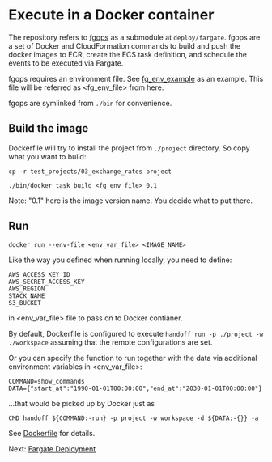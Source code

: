 # Execute in a Docker container

The repository refers to [fgops](https://github.com/anelendata/fgops) as a submodule
at `deploy/fargate`.
fgops are a set of Docker and CloudFormation commands to build and push the docker images to
ECR, create the ECS task definition, and schedule the events to be executed via Fargate.

fgops requires an environment file. See
[fg_env_example](https://github.com/anelendata/fgops/blob/master/fg_env_example)
as an example. This file will be referred as <fg_env_file> from here.

fgops are symlinked from `./bin` for convenience.

## Build the image

Dockerfile will try to install the project from `./project` directory. So copy
what you want to build:
```
cp -r test_projects/03_exchange_rates project
```

```
./bin/docker_task build <fg_env_file> 0.1
```

Note: "0.1" here is the image version name. You decide what to put there.

## Run

```
docker run --env-file <env_var_file> <IMAGE_NAME>
```

Like the way you defined when running locally, you need to define:
```
AWS_ACCESS_KEY_ID
AWS_SECRET_ACCESS_KEY
AWS_REGION
STACK_NAME
S3_BUCKET
```

in <env_var_file> file to pass on to Docker contianer.

By default, Dockerfile is configured to execute
`handoff run -p ./project -w ./workspace` assuming that the remote
configurations are set.

Or you can specify the function to run together with the data via additional
environment variables in <env_var_file>:

```
COMMAND=show_commands
DATA={"start_at":"1990-01-01T00:00:00","end_at":"2030-01-01T00:00:00"}
```

...that would be picked up by Docker just as

```
CMD handoff ${COMMAND:-run} -p project -w workspace -d ${DATA:-{}} -a
```

See [Dockerfile](https://github.com/anelendata/handoff/blob/master/Dockerfile) for details.

Next: [Fargate Deployment](fargate.md)
